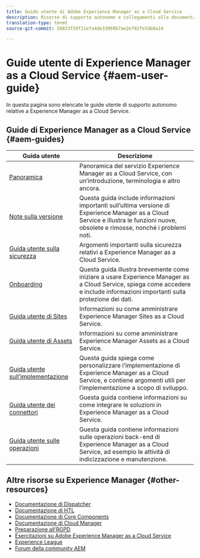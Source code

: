 ```yaml
---
title: Guide utente di Adobe Experience Manager as a Cloud Service
description: Risorse di supporto autonomo e collegamenti alla documentazione di Adobe Experience Manager as a Cloud Service
translation-type: tm+mt
source-git-commit: 26833f59f21efa4de33969b7ae2e782fe5db8a14

---
```



# Guide utente di Experience Manager as a Cloud Service {#aem-user-guide}

In questa pagina sono elencate le guide utente di supporto autonomo relative a Experience Manager as a Cloud Service.

## Guide di Experience Manager as a Cloud Service {#aem-guides}

| Guida utente | Descrizione |
|---|---|
| [Panoramica](/help/overview/home.md) | Panoramica del servizio Experience Manager as a Cloud Service, con un’introduzione, terminologia e altro ancora. |
| [Note sulla versione](/help/release-notes/home.md) | Questa guida include informazioni importanti sull’ultima versione di Experience Manager as a Cloud Service e illustra le funzioni nuove, obsolete e rimosse, nonché i problemi noti. |
| [Guida utente sulla sicurezza](/help/security/home.md) | Argomenti importanti sulla sicurezza relativi a Experience Manager as a Cloud Service. |
| [Onboarding](/help/onboarding/home.md) | Questa guida illustra brevemente come iniziare a usare Experience Manager as a Cloud Service, spiega come accedere e include informazioni importanti sulla protezione dei dati. |
| [Guida utente di Sites](/help/sites-cloud/home.md) | Informazioni su come amministrare Experience Manager Sites as a Cloud Service. |
| [Guida utente di Assets](/help/assets/home.md) | Informazioni su come amministrare Experience Manager Assets as a Cloud Service. |
| [Guida utente sull’implementazione](/help/implementing/home.md) | Questa guida spiega come personalizzare l’implementazione di Experience Manager as a Cloud Service, e contiene argomenti utili per l’implementazione a scopo di sviluppo. |
| [Guida utente dei connettori](/help/connectors/home.md) | Guesta guida contiene informazioni su come integrare le soluzioni in Experience Manager as a Cloud Service. |
| [Guida utente sulle operazioni](/help/operations/home.md) | Guesta guida contiene informazioni sulle operazioni back-end di Experience Manager as a Cloud Service, ad esempio le attività di indicizzazione e manutenzione. |

## Altre risorse su Experience Manager {#other-resources}

* [Documentazione di Dispatcher](/help/implementing/dispatcher/overview.md)
* [Documentazione di HTL](https://docs.adobe.com/content/help/it-IT/experience-manager-htl/using/overview.html)
* [Documentazione di Core Components](https://docs.adobe.com/content/help/it-IT/experience-manager-core-components/using/introduction.html)
* [Documentazione di Cloud Manager](https://docs.adobe.com/content/help/it-IT/experience-manager-cloud-manager/using/introduction-to-cloud-manager.html)
* [Preparazione all’RGPD](/help/onboarding/data-privacy-and-protection-readiness/aem-readiness.md)
* [Esercitazioni su Adobe Experience Manager as a Cloud Service](https://docs.adobe.com/content/help/en/experience-manager-learn/cloud-service/overview.html)
* [Experience League](https://guided.adobe.com/?promoid=K42KVXHD&amp;mv=other#solutions/experience-manager)
* [Forum della community AEM](https://forums.adobe.com/community/experience-cloud/marketing-cloud/experience-manager)
